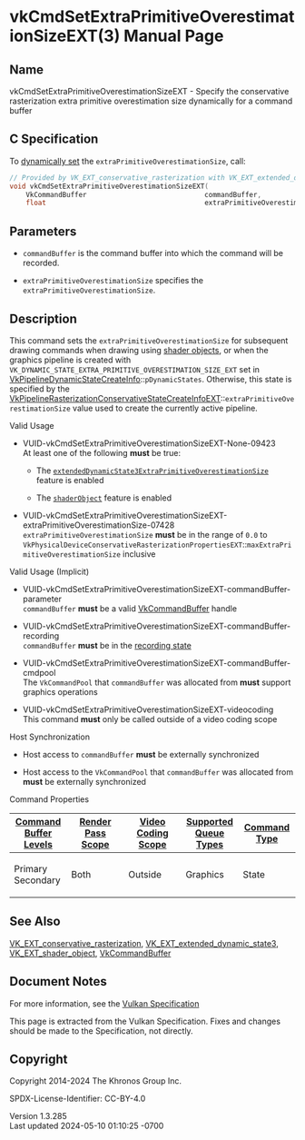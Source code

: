 # vkCmdSetExtraPrimitiveOverestimationSizeEXT(3) Manual Page

## Name

vkCmdSetExtraPrimitiveOverestimationSizeEXT - Specify the conservative
rasterization extra primitive overestimation size dynamically for a
command buffer



## <a href="#_c_specification" class="anchor"></a>C Specification

To <a
href="https://registry.khronos.org/vulkan/specs/1.3-extensions/html/vkspec.html#pipelines-dynamic-state"
target="_blank" rel="noopener">dynamically set</a> the
`extraPrimitiveOverestimationSize`, call:

``` c
// Provided by VK_EXT_conservative_rasterization with VK_EXT_extended_dynamic_state3, VK_EXT_conservative_rasterization with VK_EXT_shader_object
void vkCmdSetExtraPrimitiveOverestimationSizeEXT(
    VkCommandBuffer                             commandBuffer,
    float                                       extraPrimitiveOverestimationSize);
```

## <a href="#_parameters" class="anchor"></a>Parameters

- `commandBuffer` is the command buffer into which the command will be
  recorded.

- `extraPrimitiveOverestimationSize` specifies the
  `extraPrimitiveOverestimationSize`.

## <a href="#_description" class="anchor"></a>Description

This command sets the `extraPrimitiveOverestimationSize` for subsequent
drawing commands when drawing using <a
href="https://registry.khronos.org/vulkan/specs/1.3-extensions/html/vkspec.html#shaders-objects"
target="_blank" rel="noopener">shader objects</a>, or when the graphics
pipeline is created with
`VK_DYNAMIC_STATE_EXTRA_PRIMITIVE_OVERESTIMATION_SIZE_EXT` set in
[VkPipelineDynamicStateCreateInfo](https://registry.khronos.org/vulkan/specs/1.3-extensions/man/html/VkPipelineDynamicStateCreateInfo.html)::`pDynamicStates`.
Otherwise, this state is specified by the
[VkPipelineRasterizationConservativeStateCreateInfoEXT](https://registry.khronos.org/vulkan/specs/1.3-extensions/man/html/VkPipelineRasterizationConservativeStateCreateInfoEXT.html)::`extraPrimitiveOverestimationSize`
value used to create the currently active pipeline.

Valid Usage

- <a href="#VUID-vkCmdSetExtraPrimitiveOverestimationSizeEXT-None-09423"
  id="VUID-vkCmdSetExtraPrimitiveOverestimationSizeEXT-None-09423"></a>
  VUID-vkCmdSetExtraPrimitiveOverestimationSizeEXT-None-09423  
  At least one of the following **must** be true:

  - The
    [`extendedDynamicState3ExtraPrimitiveOverestimationSize`](#features-extendedDynamicState3ExtraPrimitiveOverestimationSize)
    feature is enabled

  - The [`shaderObject`](#features-shaderObject) feature is enabled

- <a
  href="#VUID-vkCmdSetExtraPrimitiveOverestimationSizeEXT-extraPrimitiveOverestimationSize-07428"
  id="VUID-vkCmdSetExtraPrimitiveOverestimationSizeEXT-extraPrimitiveOverestimationSize-07428"></a>
  VUID-vkCmdSetExtraPrimitiveOverestimationSizeEXT-extraPrimitiveOverestimationSize-07428  
  `extraPrimitiveOverestimationSize` **must** be in the range of `0.0`
  to
  `VkPhysicalDeviceConservativeRasterizationPropertiesEXT`::`maxExtraPrimitiveOverestimationSize`
  inclusive

Valid Usage (Implicit)

- <a
  href="#VUID-vkCmdSetExtraPrimitiveOverestimationSizeEXT-commandBuffer-parameter"
  id="VUID-vkCmdSetExtraPrimitiveOverestimationSizeEXT-commandBuffer-parameter"></a>
  VUID-vkCmdSetExtraPrimitiveOverestimationSizeEXT-commandBuffer-parameter  
  `commandBuffer` **must** be a valid
  [VkCommandBuffer](https://registry.khronos.org/vulkan/specs/1.3-extensions/man/html/VkCommandBuffer.html) handle

- <a
  href="#VUID-vkCmdSetExtraPrimitiveOverestimationSizeEXT-commandBuffer-recording"
  id="VUID-vkCmdSetExtraPrimitiveOverestimationSizeEXT-commandBuffer-recording"></a>
  VUID-vkCmdSetExtraPrimitiveOverestimationSizeEXT-commandBuffer-recording  
  `commandBuffer` **must** be in the [recording
  state](#commandbuffers-lifecycle)

- <a
  href="#VUID-vkCmdSetExtraPrimitiveOverestimationSizeEXT-commandBuffer-cmdpool"
  id="VUID-vkCmdSetExtraPrimitiveOverestimationSizeEXT-commandBuffer-cmdpool"></a>
  VUID-vkCmdSetExtraPrimitiveOverestimationSizeEXT-commandBuffer-cmdpool  
  The `VkCommandPool` that `commandBuffer` was allocated from **must**
  support graphics operations

- <a href="#VUID-vkCmdSetExtraPrimitiveOverestimationSizeEXT-videocoding"
  id="VUID-vkCmdSetExtraPrimitiveOverestimationSizeEXT-videocoding"></a>
  VUID-vkCmdSetExtraPrimitiveOverestimationSizeEXT-videocoding  
  This command **must** only be called outside of a video coding scope

Host Synchronization

- Host access to `commandBuffer` **must** be externally synchronized

- Host access to the `VkCommandPool` that `commandBuffer` was allocated
  from **must** be externally synchronized

Command Properties

<table class="tableblock frame-all grid-all stretch">
<colgroup>
<col style="width: 20%" />
<col style="width: 20%" />
<col style="width: 20%" />
<col style="width: 20%" />
<col style="width: 20%" />
</colgroup>
<thead>
<tr class="header">
<th class="tableblock halign-left valign-top"><a
href="#VkCommandBufferLevel">Command Buffer Levels</a></th>
<th class="tableblock halign-left valign-top"><a
href="#vkCmdBeginRenderPass">Render Pass Scope</a></th>
<th class="tableblock halign-left valign-top"><a
href="#vkCmdBeginVideoCodingKHR">Video Coding Scope</a></th>
<th class="tableblock halign-left valign-top"><a
href="#VkQueueFlagBits">Supported Queue Types</a></th>
<th class="tableblock halign-left valign-top"><a
href="#fundamentals-queueoperation-command-types">Command Type</a></th>
</tr>
</thead>
<tbody>
<tr class="odd">
<td class="tableblock halign-left valign-top"><p>Primary<br />
Secondary</p></td>
<td class="tableblock halign-left valign-top"><p>Both</p></td>
<td class="tableblock halign-left valign-top"><p>Outside</p></td>
<td class="tableblock halign-left valign-top"><p>Graphics</p></td>
<td class="tableblock halign-left valign-top"><p>State</p></td>
</tr>
</tbody>
</table>

## <a href="#_see_also" class="anchor"></a>See Also

[VK_EXT_conservative_rasterization](https://registry.khronos.org/vulkan/specs/1.3-extensions/man/html/VK_EXT_conservative_rasterization.html),
[VK_EXT_extended_dynamic_state3](https://registry.khronos.org/vulkan/specs/1.3-extensions/man/html/VK_EXT_extended_dynamic_state3.html),
[VK_EXT_shader_object](https://registry.khronos.org/vulkan/specs/1.3-extensions/man/html/VK_EXT_shader_object.html),
[VkCommandBuffer](https://registry.khronos.org/vulkan/specs/1.3-extensions/man/html/VkCommandBuffer.html)

## <a href="#_document_notes" class="anchor"></a>Document Notes

For more information, see the <a
href="https://registry.khronos.org/vulkan/specs/1.3-extensions/html/vkspec.html#vkCmdSetExtraPrimitiveOverestimationSizeEXT"
target="_blank" rel="noopener">Vulkan Specification</a>

This page is extracted from the Vulkan Specification. Fixes and changes
should be made to the Specification, not directly.

## <a href="#_copyright" class="anchor"></a>Copyright

Copyright 2014-2024 The Khronos Group Inc.

SPDX-License-Identifier: CC-BY-4.0

Version 1.3.285  
Last updated 2024-05-10 01:10:25 -0700
